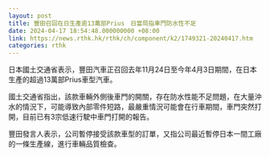 ```yaml
---
layout: post
title: 豐田召回在日生產逾13萬部Prius　日當局指車門防水性不足
date: 2024-04-17 18:54:48.000000000 +08:00
link: https://news.rthk.hk/rthk/ch/component/k2/1749321-20240417.htm
categories: rthk
---
```


日本國土交通省表示，豐田汽車正召回去年11月24日至今年4月3日期間，在日本生產的超過13萬部Prius車型汽車。

國土交通省指出，該款車輛外側後車門的開關，存在防水性能不足問題，在大量沖水的情況下，可能導致內部零件短路，最嚴重情況可能會在行車期間，車門突然打開，目前已有3宗低速行駛中車門打開的報告。

豐田發言人表示，公司暫停接受該款車型的訂單，又指公司最近暫停日本一間工廠的一條生產線，進行車輛品質檢查。
